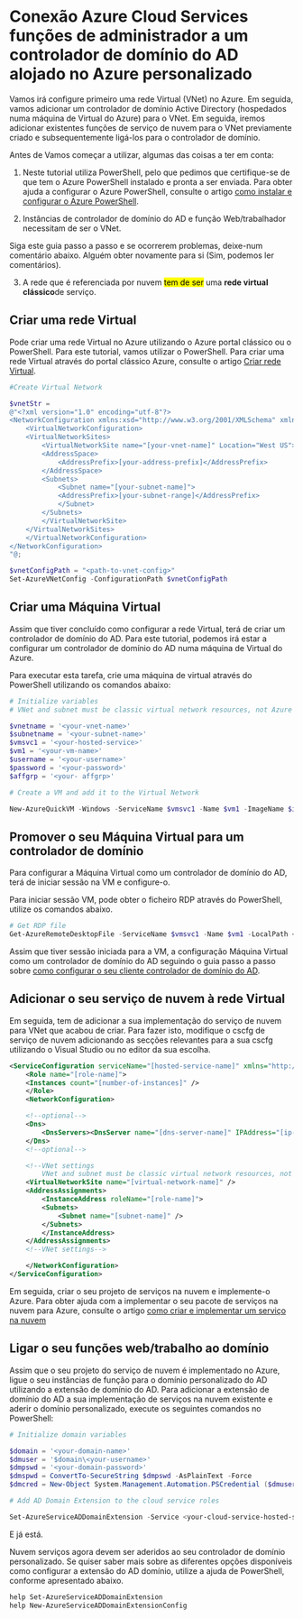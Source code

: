 <properties
  pageTitle="Ligar um serviço na nuvem para um controlador de domínio personalizado | Microsoft Azure"
  description="Saiba como ligar o seu funções web/trabalho para um domínio personalizado do AD utilizando o PowerShell e extensão do domínio de AD"
  services="cloud-services"
  documentationCenter=""
  authors="Thraka"
  manager="timlt"
  editor=""/>

  <tags
    ms.service="cloud-services"
    ms.workload="tbd"
    ms.tgt_pltfrm="na"
    ms.devlang="na"
    ms.topic="article"
    ms.date="10/21/2016"
    ms.author="adegeo"/>

# <a name="connecting-azure-cloud-services-roles-to-a-custom-ad-domain-controller-hosted-in-azure"></a>Conexão Azure Cloud Services funções de administrador a um controlador de domínio do AD alojado no Azure personalizado

Vamos irá configure primeiro uma rede Virtual (VNet) no Azure. Em seguida, vamos adicionar um controlador de domínio Active Directory (hospedados numa máquina de Virtual do Azure) para o VNet. Em seguida, iremos adicionar existentes funções de serviço de nuvem para o VNet previamente criado e subsequentemente ligá-los para o controlador de domínio.

Antes de Vamos começar a utilizar, algumas das coisas a ter em conta:

1.  Neste tutorial utiliza PowerShell, pelo que pedimos que certifique-se de que tem o Azure PowerShell instalado e pronta a ser enviada. Para obter ajuda a configurar o Azure PowerShell, consulte o artigo [como instalar e configurar o Azure PowerShell](../powershell-install-configure.md).

2.  Instâncias de controlador de domínio do AD e função Web/trabalhador necessitam de ser o VNet.

Siga este guia passo a passo e se ocorrerem problemas, deixe-num comentário abaixo. Alguém obter novamente para si (Sim, podemos ler comentários).

3. A rede que é referenciada por nuvem <mark>tem de ser</mark> uma **rede virtual clássico**de serviço.

## <a name="create-a-virtual-network"></a>Criar uma rede Virtual

Pode criar uma rede Virtual no Azure utilizando o Azure portal clássico ou o PowerShell. Para este tutorial, vamos utilizar o PowerShell. Para criar uma rede Virtual através do portal clássico Azure, consulte o artigo [Criar rede Virtual](../virtual-network/virtual-networks-create-vnet-arm-pportal.md).

```powershell
#Create Virtual Network

$vnetStr =
@"<?xml version="1.0" encoding="utf-8"?>
<NetworkConfiguration xmlns:xsd="http://www.w3.org/2001/XMLSchema" xmlns:xsi="http://www.w3.org/2001/XMLSchema-instance" xmlns="http://schemas.microsoft.com/ServiceHosting/2011/07/NetworkConfiguration">
    <VirtualNetworkConfiguration>
    <VirtualNetworkSites>
        <VirtualNetworkSite name="[your-vnet-name]" Location="West US">
        <AddressSpace>
            <AddressPrefix>[your-address-prefix]</AddressPrefix>
        </AddressSpace>
        <Subnets>
            <Subnet name="[your-subnet-name]">
            <AddressPrefix>[your-subnet-range]</AddressPrefix>
            </Subnet>
        </Subnets>
        </VirtualNetworkSite>
    </VirtualNetworkSites>
    </VirtualNetworkConfiguration>
</NetworkConfiguration>
"@;

$vnetConfigPath = "<path-to-vnet-config>"
Set-AzureVNetConfig -ConfigurationPath $vnetConfigPath
```

## <a name="create-a-virtual-machine"></a>Criar uma Máquina Virtual

Assim que tiver concluído como configurar a rede Virtual, terá de criar um controlador de domínio do AD. Para este tutorial, podemos irá estar a configurar um controlador de domínio do AD numa máquina de Virtual do Azure.

Para executar esta tarefa, crie uma máquina de virtual através do PowerShell utilizando os comandos abaixo:

```powershell
# Initialize variables
# VNet and subnet must be classic virtual network resources, not Azure Resource Manager resources.

$vnetname = '<your-vnet-name>'
$subnetname = '<your-subnet-name>'
$vmsvc1 = '<your-hosted-service>'
$vm1 = '<your-vm-name>'
$username = '<your-username>'
$password = '<your-password>'
$affgrp = '<your- affgrp>'

# Create a VM and add it to the Virtual Network

New-AzureQuickVM -Windows -ServiceName $vmsvc1 -Name $vm1 -ImageName $imgname -AdminUsername $username -Password $password -AffinityGroup $affgrp -SubnetNames $subnetname -VNetName $vnetname
```

## <a name="promote-your-virtual-machine-to-a-domain-controller"></a>Promover o seu Máquina Virtual para um controlador de domínio
Para configurar a Máquina Virtual como um controlador de domínio do AD, terá de iniciar sessão na VM e configure-o.

Para iniciar sessão VM, pode obter o ficheiro RDP através do PowerShell, utilize os comandos abaixo.

```powershell
# Get RDP file
Get-AzureRemoteDesktopFile -ServiceName $vmsvc1 -Name $vm1 -LocalPath <rdp-file-path>
```

Assim que tiver sessão iniciada para a VM, a configuração Máquina Virtual como um controlador de domínio do AD seguindo o guia passo a passo sobre [como configurar o seu cliente controlador de domínio do AD](http://social.technet.microsoft.com/wiki/contents/articles/12370.windows-server-2012-set-up-your-first-domain-controller-step-by-step.aspx).

## <a name="add-your-cloud-service-to-the-virtual-network"></a>Adicionar o seu serviço de nuvem à rede Virtual

Em seguida, tem de adicionar a sua implementação do serviço de nuvem para VNet que acabou de criar. Para fazer isto, modifique o cscfg de serviço de nuvem adicionando as secções relevantes para a sua cscfg utilizando o Visual Studio ou no editor da sua escolha.

```xml
<ServiceConfiguration serviceName="[hosted-service-name]" xmlns="http://schemas.microsoft.com/ServiceHosting/2008/10/ServiceConfiguration" osFamily="[os-family]" osVersion="*">
    <Role name="[role-name]">
    <Instances count="[number-of-instances]" />
    </Role>
    <NetworkConfiguration>

    <!--optional-->
    <Dns>
        <DnsServers><DnsServer name="[dns-server-name]" IPAddress="[ip-address]" /></DnsServers>
    </Dns>
    <!--optional-->

    <!--VNet settings
        VNet and subnet must be classic virtual network resources, not Azure Resource Manager resources.-->
    <VirtualNetworkSite name="[virtual-network-name]" />
    <AddressAssignments>
        <InstanceAddress roleName="[role-name]">
        <Subnets>
            <Subnet name="[subnet-name]" />
        </Subnets>
        </InstanceAddress>
    </AddressAssignments>
    <!--VNet settings-->

    </NetworkConfiguration>
</ServiceConfiguration>
```

Em seguida, criar o seu projeto de serviços na nuvem e implemente-o Azure. Para obter ajuda com a implementar o seu pacote de serviços na nuvem para Azure, consulte o artigo [como criar e implementar um serviço na nuvem](cloud-services-how-to-create-deploy.md#deploy)

## <a name="connect-your-webworker-roles-to-the-domain"></a>Ligar o seu funções web/trabalho ao domínio

Assim que o seu projeto do serviço de nuvem é implementado no Azure, ligue o seu instâncias de função para o domínio personalizado do AD utilizando a extensão de domínio do AD. Para adicionar a extensão de domínio do AD a sua implementação de serviços na nuvem existente e aderir o domínio personalizado, execute os seguintes comandos no PowerShell:

```powershell
# Initialize domain variables

$domain = '<your-domain-name>'
$dmuser = '$domain\<your-username>'
$dmpswd = '<your-domain-password>'
$dmspwd = ConvertTo-SecureString $dmpswd -AsPlainText -Force
$dmcred = New-Object System.Management.Automation.PSCredential ($dmuser, $dmspwd)

# Add AD Domain Extension to the cloud service roles

Set-AzureServiceADDomainExtension -Service <your-cloud-service-hosted-service-name> -Role <your-role-name> -Slot <staging-or-production> -DomainName $domain -Credential $dmcred -JoinOption 35
```

E já está.

Nuvem serviços agora devem ser aderidos ao seu controlador de domínio personalizado. Se quiser saber mais sobre as diferentes opções disponíveis como configurar a extensão do AD domínio, utilize a ajuda de PowerShell, conforme apresentado abaixo.

```powershell
help Set-AzureServiceADDomainExtension
help New-AzureServiceADDomainExtensionConfig
```
